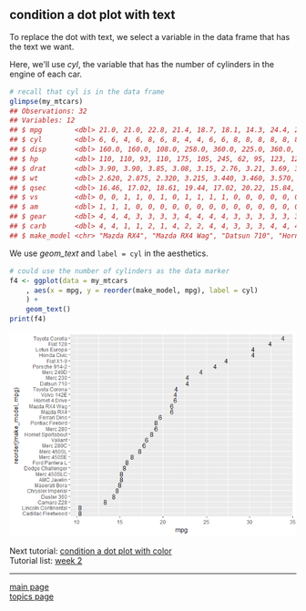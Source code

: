 
condition a dot plot with text
------------------------------

To replace the dot with text, we select a variable in the data frame that has the text we want.

Here, we'll use *cyl*, the variable that has the number of cylinders in the engine of each car.

``` r
# recall that cyl is in the data frame
glimpse(my_mtcars)
## Observations: 32
## Variables: 12
## $ mpg        <dbl> 21.0, 21.0, 22.8, 21.4, 18.7, 18.1, 14.3, 24.4, 22....
## $ cyl        <dbl> 6, 6, 4, 6, 8, 6, 8, 4, 4, 6, 6, 8, 8, 8, 8, 8, 8, ...
## $ disp       <dbl> 160.0, 160.0, 108.0, 258.0, 360.0, 225.0, 360.0, 14...
## $ hp         <dbl> 110, 110, 93, 110, 175, 105, 245, 62, 95, 123, 123,...
## $ drat       <dbl> 3.90, 3.90, 3.85, 3.08, 3.15, 2.76, 3.21, 3.69, 3.9...
## $ wt         <dbl> 2.620, 2.875, 2.320, 3.215, 3.440, 3.460, 3.570, 3....
## $ qsec       <dbl> 16.46, 17.02, 18.61, 19.44, 17.02, 20.22, 15.84, 20...
## $ vs         <dbl> 0, 0, 1, 1, 0, 1, 0, 1, 1, 1, 1, 0, 0, 0, 0, 0, 0, ...
## $ am         <dbl> 1, 1, 1, 0, 0, 0, 0, 0, 0, 0, 0, 0, 0, 0, 0, 0, 0, ...
## $ gear       <dbl> 4, 4, 4, 3, 3, 3, 3, 4, 4, 4, 4, 3, 3, 3, 3, 3, 3, ...
## $ carb       <dbl> 4, 4, 1, 1, 2, 1, 4, 2, 2, 4, 4, 3, 3, 3, 4, 4, 4, ...
## $ make_model <chr> "Mazda RX4", "Mazda RX4 Wag", "Datsun 710", "Hornet...
```

We use *geom\_text* and `label = cyl` in the aesthetics.

``` r
# could use the number of cylinders as the data marker
f4 <- ggplot(data = my_mtcars
    , aes(x = mpg, y = reorder(make_model, mpg), label = cyl)
    ) +
    geom_text()
print(f4)
```

![](tut-0704_condition-by-text_files/figure-markdown_github-ascii_identifiers/unnamed-chunk-4-1.png)

Next tutorial: [condition a dot plot with color](tut-0705_condition-by-color.md)<br> Tutorial list: [week 2](week-02_assignments.md)

------------------------------------------------------------------------

[main page](../README.md)<br> [topics page](../README-by-topic.md)
